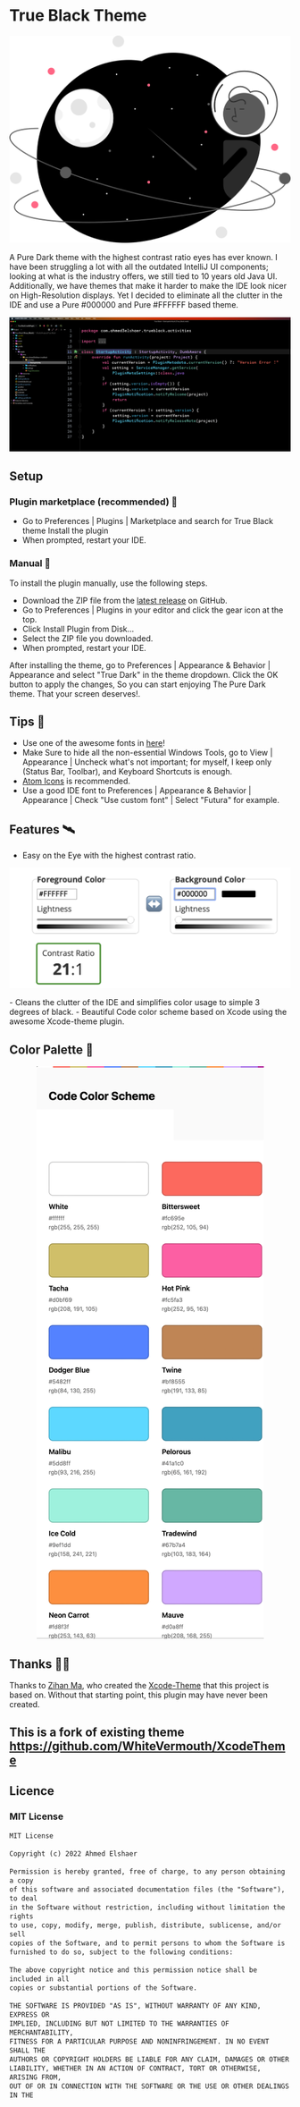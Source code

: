 <script src="https://plugins.jetbrains.com/assets/scripts/mp-widget.js"></script>
<script>
  // Please, replace #yourelement with a real element id on your webpage
  MarketplaceWidget.setupMarketplaceWidget('card', 19348, "#yourelement");
</script>

# True Black Theme

<p align="center">
  <img src="assets/logo.svg"/>
</p>

A Pure Dark theme with the highest contrast ratio eyes has ever known.
I have been struggling a lot with all the outdated IntelliJ UI components; looking at what is the industry offers, we
still tied to 10 years old Java UI. Additionally, we have themes that make it harder to make the IDE look nicer on
High-Resolution displays.
Yet I decided to eliminate all the clutter in the IDE and use a Pure #000000 and Pure #FFFFFF based theme.

<p align="center">
  <img src="assets/screenshot.png"/>
</p>

## Setup

<script src="https://plugins.jetbrains.com/assets/scripts/mp-widget.js"></script>
<script>
  // Please, replace #yourelement with a real element id on your webpage
  MarketplaceWidget.setupMarketplaceWidget('install', 19348, "#yourelement");
</script>

### Plugin marketplace (recommended) 🛒

- Go to Preferences | Plugins | Marketplace and search for True Black theme
  Install the plugin
- When prompted, restart your IDE.

### Manual 🔨

To install the plugin manually, use the following steps.

- Download the ZIP file from the [latest release](https://github.com/ahmed3elshaer/Intelij-True-Black/releases/latest)
  on GitHub.
- Go to Preferences | Plugins in your editor and click the gear icon at the top.
- Click Install Plugin from Disk...
- Select the ZIP file you downloaded.
- When prompted, restart your IDE.

After installing the theme, go to Preferences | Appearance & Behavior | Appearance and select "True Dark" in the theme
dropdown. Click the OK button to apply the changes, So you can start enjoying The Pure Dark theme. That your screen
deserves!.

## Tips 🌟

- Use one of the awesome fonts in [here](https://github.com/ProgrammingFonts/ProgrammingFonts)!
- Make Sure to hide all the non-essential Windows Tools, go to View | Appearance | Uncheck what's not important; for
  myself, I keep only (Status Bar, Toolbar), and Keyboard Shortcuts is enough.
- [Atom Icons](https://plugins.jetbrains.com/plugin/10044-atom-material-icons) is recommended.
- Use a good IDE font to Preferences | Appearance & Behavior | Appearance | Check "Use custom font" | Select "Futura"
  for example.

## Features 🛰️

- Easy on the Eye with the highest contrast ratio.
<p align="center">
  <img src="assets/contrast.png" width="auto" height="auto"/>
</p>
- Cleans the clutter of the IDE and simplifies color usage to simple 3 degrees of black.
- Beautiful Code color scheme based on Xcode using the awesome Xcode-theme plugin.

## Color Palette 🎨

<p align="center">
  <img src="assets/code-color-scheme.png" width="auto" height="auto"/>
</p>

## Thanks 🙏🏻

Thanks to [Zihan Ma](https://github.com/WhiteVermouth), who created
the [Xcode-Theme](https://github.com/WhiteVermouth/XcodeTheme) that this project is based on. Without that starting
point, this plugin may have never been created.

## This is a fork of existing theme https://github.com/WhiteVermouth/XcodeTheme

## Licence
### MIT License
```aidl
MIT License

Copyright (c) 2022 Ahmed Elshaer

Permission is hereby granted, free of charge, to any person obtaining a copy
of this software and associated documentation files (the "Software"), to deal
in the Software without restriction, including without limitation the rights
to use, copy, modify, merge, publish, distribute, sublicense, and/or sell
copies of the Software, and to permit persons to whom the Software is
furnished to do so, subject to the following conditions:

The above copyright notice and this permission notice shall be included in all
copies or substantial portions of the Software.

THE SOFTWARE IS PROVIDED "AS IS", WITHOUT WARRANTY OF ANY KIND, EXPRESS OR
IMPLIED, INCLUDING BUT NOT LIMITED TO THE WARRANTIES OF MERCHANTABILITY,
FITNESS FOR A PARTICULAR PURPOSE AND NONINFRINGEMENT. IN NO EVENT SHALL THE
AUTHORS OR COPYRIGHT HOLDERS BE LIABLE FOR ANY CLAIM, DAMAGES OR OTHER
LIABILITY, WHETHER IN AN ACTION OF CONTRACT, TORT OR OTHERWISE, ARISING FROM,
OUT OF OR IN CONNECTION WITH THE SOFTWARE OR THE USE OR OTHER DEALINGS IN THE
```

